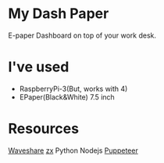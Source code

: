 # My Dash Paper
E-paper Dashboard on top of your work desk.

# I've used
- RaspberryPi-3(But, works with 4)
- EPaper(Black&White) 7.5 inch

# Resources
[Waveshare](https://github.com/waveshare/e-Paper)
[zx](https://github.com/google/zx)
Python
Nodejs
[Puppeteer](https://github.com/puppeteer/puppeteer)
